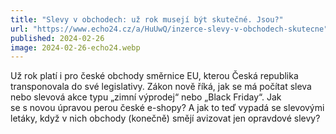 ```yaml
---
title: "Slevy v obchodech: už rok musejí být skutečné. Jsou?"
url: "https://www.echo24.cz/a/HuUwQ/inzerce-slevy-v-obchodech-skutecne"
published: 2024-02-26
image: 2024-02-26-echo24.webp
---
```


Už rok platí i pro české obchody směrnice EU, kterou Česká republika transponovala do své legislativy. Zákon nově říká, jak se má počítat sleva nebo slevová akce typu „zimní výprodej“ nebo „Black Friday“. Jak se s novou úpravou perou české e-shopy? A jak to teď vypadá se slevovými letáky, když v nich obchody (konečně) smějí avizovat jen opravdové slevy?
